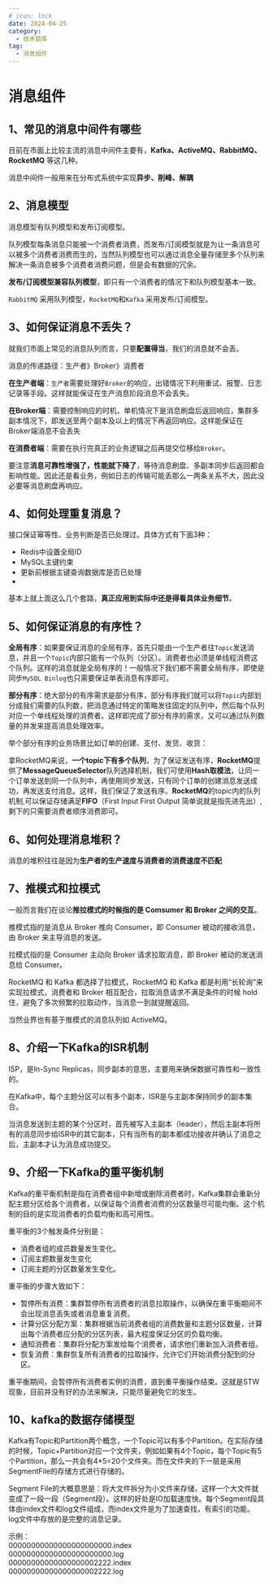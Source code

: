 ```yaml
---
# icon: lock
date: 2024-04-25
category:
  - 技术题库
tag:
  - 消息组件
---
```


# 消息组件

## 1、常见的消息中间件有哪些
目前在市面上比较主流的消息中间件主要有，**Kafka、ActiveMQ、RabbitMQ、RocketMQ** 等这几种。

消息中间件一般用来在分布式系统中实现**异步、削峰、解耦**

## 2、消息模型

消息模型有队列模型和发布订阅模型。

队列模型每条消息只能被一个消费者消费，而发布/订阅模型就是为让一条消息可以被多个消费者消费而生的，当然队列模型也可以通过消息全量存储至多个队列来解决一条消息被多个消费者消费问题，但是会有数据的冗余。

**发布/订阅模型兼容队列模型**，即只有一个消费者的情况下和队列模型基本一致。

`RabbitMQ` 采用队列模型，`RocketMQ`和`Kafka` 采用发布/订阅模型。

## 3、如何保证消息不丢失？

就我们市面上常见的消息队列而言，只要**配置得当**，我们的消息就不会丢。

消息的传递路径：生产者》Broker》消费者

**在生产者端**：`生产者`需要处理好`Broker`的响应，出错情况下利用重试、报警、日志记录等手段。这样就能保证在生产消息阶段消息不会丢失。

**在Broker端**：需要控制响应的时机，单机情况下是消息刷盘后返回响应，集群多副本情况下，即发送至两个副本及以上的情况下再返回响应。这样能保证在Broker端消息不会丢失

**在消费者端**：需要在执行完真正的业务逻辑之后再提交位移给`Broker`。

要注意**消息可靠性增强了，性能就下降了**，等待消息刷盘、多副本同步后返回都会影响性能。因此还是看业务，例如日志的传输可能丢那么一两条关系不大，因此没必要等消息刷盘再响应。

## 4、如何处理重复消息？

接口保证幂等性、业务判断是否已处理过。具体方式有下面3种：  
- Redis中设置全局ID  
- MySQL主键约束  
- 更新前根据主键查询数据库是否已处理
- 
基本上就上面这么几个套路，**真正应用到实际中还是得看具体业务细节**。

## 5、如何保证消息的有序性？

**全局有序**：如果要保证消息的全局有序，首先只能由一个生产者往`Topic`发送消息，并且一个`Topic`内部只能有一个队列（分区）。消费者也必须是单线程消费这个队列。这样的消息就是全局有序的！一般情况下我们都不需要全局有序，即使是同步`MySQL Binlog`也只需要保证单表消息有序即可。

**部分有序**：绝大部分的有序需求是部分有序，部分有序我们就可以将`Topic`内部划分成我们需要的队列数，把消息通过特定的策略发往固定的队列中，然后每个队列对应一个单线程处理的消费者。这样即完成了部分有序的需求，又可以通过队列数量的并发来提高消息处理效率。  

举个部分有序的业务场景比如订单的创建、支付、发货、收货：

拿RocketMQ来说，**一个topic下有多个队列**，为了保证发送有序，**RocketMQ**提供了**MessageQueueSelector**队列选择机制，我们可使用**Hash取模法**，让同一个订单发送到同一个队列中，再使用同步发送，只有同个订单的创建消息发送成功，再发送支付消息。这样，我们保证了发送有序。**RocketMQ**的topic内的队列机制,可以保证存储满足**FIFO**（First Input First Output 简单说就是指先进先出）,剩下的只需要消费者顺序消费即可。

## 6、如何处理消息堆积？

消息的堆积往往是因为**生产者的生产速度与消费者的消费速度不匹配**

 

## 7、推模式和拉模式

一般而言我们在谈论**推拉模式的时候指的是 Comsumer 和 Broker 之间的交互**。

推模式指的是消息从 Broker 推向 Consumer，即 Consumer 被动的接收消息，由 Broker 来主导消息的发送。


拉模式指的是 Consumer 主动向 Broker 请求拉取消息，即 Broker 被动的发送消息给 Consumer。

RocketMQ 和 Kafka 都选择了拉模式，RocketMQ 和 Kafka 都是利用“长轮询”来实现拉模式，消费者和 Broker 相互配合，拉取消息请求不满足条件的时候 hold 住，避免了多次频繁的拉取动作，当消息一到就提醒返回。

当然业界也有基于推模式的消息队列如 ActiveMQ。

## 8、介绍一下Kafka的ISR机制
ISP，是In-Sync Replicas，同步副本的意思，主要用来确保数据可靠性和一致性的。  

在Kafka中，每个主题分区可以有多个副本，ISR是与主副本保持同步的副本集合。  

当消息发送到主题的某个分区时，首先被写入主副本（leader），然后主副本将所有的消息同步给ISR中的其它副本，只有当所有的副本都成功接收并确认了消息之后，主副本才认为消息成功提交。

## 9、介绍一下Kafka的重平衡机制
Kafka的重平衡机制是指在消费者组中新增或删除消费者时，Kafka集群会重新分配主题分区给各个消费者，以保证每个消费者消费的分区数量尽可能均衡。这个机制的目的是实现消费者的负载均衡和高可用性。  

重平衡的3个触发条件分别是：  
- 消费者组的成员数量发生变化。
- 订阅主题数量发生变化
- 订阅主题的分区数量发生变化。

重平衡的步骤大致如下：  
- 暂停所有消费：集群暂停所有消费者的消息拉取操作，以确保在重平衡期间不会出现消息丢失或者消息重复消费。
- 计算分区分配方案：集群根据当前消费者组的消费数量和主题分区数量，计算出每个消费者应分配的分区列表，最大程度保证分区的负载均衡。
- 通知消费者：集群将分配方案发给每个消费者，请求他们重新加入消费者组。
- 恢复消费：集群恢复所有消费者的拉取操作，允许它们开始消费分配到的分区。

重平衡期间，会暂停所有消费者实例的消费，直到重平衡操作结束。这就是STW现象，目前并没有好的办法来解决，只能尽量避免它的发生。 

## 10、kafka的数据存储模型
Kafka有Topic和Partition两个概念，一个Topic可以有多个Partition。在实际存储的时候，Topic+Partition对应一个文件夹，例如如果有4个Topic，每个Topic有5个Partition，那么一共会有4*5=20个文件夹。而在文件夹的下一层是采用SegmentFile的存储方式进行存储的。  

Segment File的大概意思是：将大文件拆分为小文件来存储，这样一个大文件就变成了一段一段（Segment段）。这样的好处是IO加载速度快。每个Segment段具体由index文件和log文件组成，而index文件是为了加速查找，有索引的功能。log文件中存放的是完整的消息记录。  

示例：  
00000000000000000000000.index  
00000000000000000000000.log  
00000000000000000002222.index  
00000000000000000002222.log  

